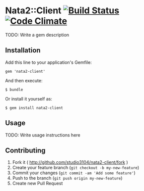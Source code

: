 # Nata2::Client [![Build Status](https://travis-ci.org/studio3104/nata2-client.png)](https://travis-ci.org/studio3104/nata2-client) [![Code Climate](https://codeclimate.com/github/studio3104/nata2-client.png)](https://codeclimate.com/github/studio3104/nata2-client)

TODO: Write a gem description

## Installation

Add this line to your application's Gemfile:

    gem 'nata2-client'

And then execute:

    $ bundle

Or install it yourself as:

    $ gem install nata2-client

## Usage

TODO: Write usage instructions here

## Contributing

1. Fork it ( http://github.com/studio3104/nata2-client/fork )
2. Create your feature branch (`git checkout -b my-new-feature`)
3. Commit your changes (`git commit -am 'Add some feature'`)
4. Push to the branch (`git push origin my-new-feature`)
5. Create new Pull Request
